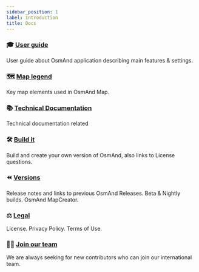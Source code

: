 ```yaml
---
sidebar_position: 1
label: Introduction
title: Docs
---
```



### 🎓 [User guide](/docs/user/)

User guide about OsmAnd application describing main features & settings.

### 🗺️ [Map legend](/docs/user/map-legend/)

Key map elements used in OsmAnd Map.

### 📚 [Technical Documentation](/docs/technical/)

Technical documentation related 

### 🛠 [Build it](/docs/build-it/)

Build and create your own version of OsmAnd, also links to License questions.

### ⏪ [Versions](/docs/versions/)

Release notes and links to previous OsmAnd Releases. Beta & Nightly builds. OsmAnd MapCreator.

### ⚖ [Legal](/docs/legal/)

License. Privacy Policy. Terms of Use.

### 🚵‍♂️ [Join our team](/docs/hiring/)

We are always seeking for new contributors who can join our international team.




